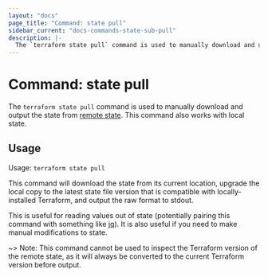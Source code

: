 ```yaml
---
layout: "docs"
page_title: "Command: state pull"
sidebar_current: "docs-commands-state-sub-pull"
description: |-
  The `terraform state pull` command is used to manually download and output the state from remote state.
---
```


# Command: state pull

The `terraform state pull` command is used to manually download and output
the state from [remote state](/docs/language/state/remote.html). This command also
works with local state.

## Usage

Usage: `terraform state pull`

This command will download the state from its current location, upgrade the
local copy to the latest state file version that is compatible with
locally-installed Terraform, and output the raw format to stdout.

This is useful for reading values out of state (potentially pairing this
command with something like [jq](https://stedolan.github.io/jq/)). It is
also useful if you need to make manual modifications to state.

~> Note: This command cannot be used to inspect the Terraform version of
the remote state, as it will always be converted to the current Terraform
version before output.
